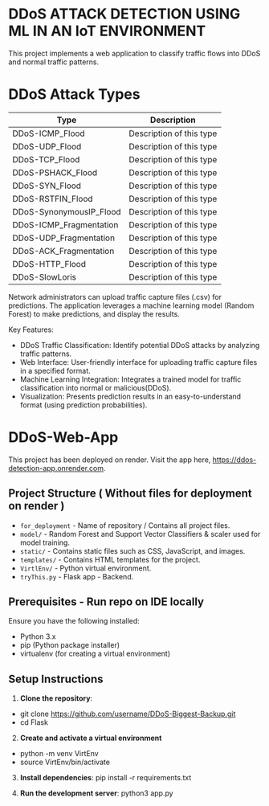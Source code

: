# DDoS ATTACK DETECTION USING ML IN AN IoT ENVIRONMENT

This project implements a web application to classify traffic flows into DDoS and normal traffic patterns. 

# DDoS Attack Types

| Type                   | Description               |
|------------------------|---------------------------|
| DDoS-ICMP_Flood        | Description of this type  |
| DDoS-UDP_Flood         | Description of this type  |
| DDoS-TCP_Flood         | Description of this type  |
| DDoS-PSHACK_Flood      | Description of this type  |
| DDoS-SYN_Flood         | Description of this type  |
| DDoS-RSTFIN_Flood      | Description of this type  |
| DDoS-SynonymousIP_Flood| Description of this type  |
| DDoS-ICMP_Fragmentation| Description of this type  |
| DDoS-UDP_Fragmentation | Description of this type  |
| DDoS-ACK_Fragmentation | Description of this type  |
| DDoS-HTTP_Flood        | Description of this type  |
| DDoS-SlowLoris         | Description of this type  |

Network administrators can upload traffic capture files (.csv) for predictions. The application leverages a machine learning model (Random Forest)  to make predictions,
and display the results.

Key Features:

- DDoS Traffic Classification: Identify potential DDoS attacks by analyzing traffic patterns.
- Web Interface: User-friendly interface for uploading traffic capture files in a specified format.
- Machine Learning Integration: Integrates a trained model for traffic classification into normal or malicious(DDoS).
- Visualization: Presents prediction results in an easy-to-understand format (using prediction probabilities).

# DDoS-Web-App

This project has been deployed on render. Visit the app here, https://ddos-detection-app.onrender.com.

## Project Structure ( Without files for deployment on render )

- `for_deployment` - Name of repository / Contains all project files.
- `model/` - Random Forest and Support Vector Classifiers & scaler used for model training.
- `static/` - Contains static files such as CSS, JavaScript, and images.
- `templates/` - Contains HTML templates for the project.
- `VirtlEnv/` - Python virtual environment.
- `tryThis.py` - Flask app - Backend.

## Prerequisites - Run repo on IDE locally 

Ensure you have the following installed:

- Python 3.x
- pip (Python package installer)
- virtualenv (for creating a virtual environment)

## Setup Instructions

1. **Clone the repository**:

- git clone https://github.com/username/DDoS-Biggest-Backup.git
- cd Flask

2. **Create and activate a virtual environment**

- python -m venv VirtEnv
- source VirtEnv/bin/activate

3. **Install dependencies**:
   pip install -r requirements.txt

4. **Run the development server**:
   python3 app.py
